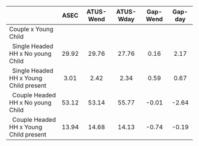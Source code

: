 
|                      |         ASEC |    ATUS-Wend |    ATUS-Wday |     Gap-Wend |      Gap-day |
| -------------------- | :----------: | :----------: | :----------: | :----------: | :----------: |
| Couple x Young Child |              |              |              |              |              |
| &nbsp;&nbsp;Single Headed HH x No young Child |        29.92 |        29.76 |        27.76 |         0.16 |         2.17 |
| &nbsp;&nbsp;Single Headed HH x Young Child present |         3.01 |         2.42 |         2.34 |         0.59 |         0.67 |
| &nbsp;&nbsp;Couple Headed HH x No young Child |        53.12 |        53.14 |        55.77 |        -0.01 |        -2.64 |
| &nbsp;&nbsp;Couple Headed HH x Young Child present |        13.94 |        14.68 |        14.13 |        -0.74 |        -0.19 |

